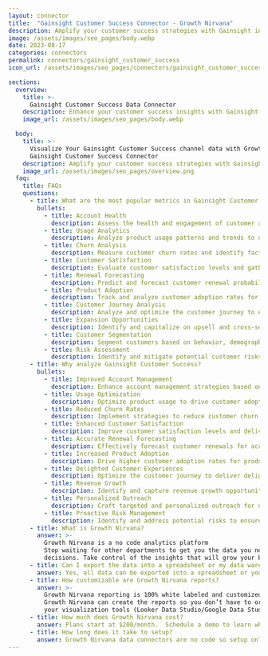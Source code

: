 ```yaml
---
layout: connector
title:  "Gainsight Customer Success Connector - Growth Nirvana"
description: Amplify your customer success strategies with Gainsight integration, gaining actionable insights from customer data analysis.
image: /assets/images/seo_pages/body.webp
date: 2023-08-17
categories: connectors
permalink: connectors/gainsight_customer_success
icon_url: /assets/images/seo_pages/connectors/gainsight_customer_success

sections:
  overview:
    title: >-
      Gainsight Customer Success Data Connector
    description: Enhance your customer success insights with Gainsight integration. Seamlessly merge customer data, unlocking insights that shape customer strategies, account analysis, and operational excellence.
    image_url: /assets/images/seo_pages/body.webp

  body:
    title: >-
      Visualize Your Gainsight Customer Success channel data with Growth Nirvana's
      Gainsight Customer Success Connector
    description: Amplify your customer success strategies with Gainsight integration, gaining actionable insights from customer data analysis.
    image_url: /assets/images/seo_pages/overview.png
  faq:
    title: FAQs
    questions:
      - title: What are the most popular metrics in Gainsight Customer Success to analyze?
        bullets:
          - title: Account Health
            description: Assess the health and engagement of customer accounts.
          - title: Usage Analytics
            description: Analyze product usage patterns and trends to drive customer adoption and retention.
          - title: Churn Analysis
            description: Measure customer churn rates and identify factors impacting customer retention.
          - title: Customer Satisfaction
            description: Evaluate customer satisfaction levels and gather feedback for improvement.
          - title: Renewal Forecasting
            description: Predict and forecast customer renewal probabilities and timelines.
          - title: Product Adoption
            description: Track and analyze customer adoption rates for different product features.
          - title: Customer Journey Analysis
            description: Analyze and optimize the customer journey to enhance customer experiences.
          - title: Expansion Opportunities
            description: Identify and capitalize on upsell and cross-sell opportunities with existing customers.
          - title: Customer Segmentation
            description: Segment customers based on behavior, demographics, and other criteria for personalized outreach.
          - title: Risk Assessment
            description: Identify and mitigate potential customer risks to avoid churn and ensure customer success.
      - title: Why analyze Gainsight Customer Success?
        bullets:
          - title: Improved Account Management
            description: Enhance account management strategies based on data-driven insights.
          - title: Usage Optimization
            description: Optimize product usage to drive customer adoption and satisfaction.
          - title: Reduced Churn Rates
            description: Implement strategies to reduce customer churn and maximize customer retention.
          - title: Enhanced Customer Satisfaction
            description: Improve customer satisfaction levels and deliver exceptional customer experiences.
          - title: Accurate Renewal Forecasting
            description: Effectively forecast customer renewals for accurate revenue projections.
          - title: Increased Product Adoption
            description: Drive higher customer adoption rates for product features and functionalities.
          - title: Delighted Customer Experiences
            description: Optimize the customer journey to deliver delightful experiences at every touchpoint.
          - title: Revenue Growth
            description: Identify and capture revenue growth opportunities with existing customers.
          - title: Personalized Outreach
            description: Craft targeted and personalized outreach for different customer segments.
          - title: Proactive Risk Management
            description: Identify and address potential risks to ensure long-term customer success.
      - title: What is Growth Nirvana?
        answer: >-
          Growth Nirvana is a no code analytics platform 
          Stop waiting for other departments to get you the data you need to make critical business 
          decisions. Take control of the insights that will grow your business.
      - title: Can I export the data into a spreadsheet or my data warehouse?
        answer: Yes, all data can be exported into a spreadsheet or your data warehouse (Google BigQuery, AWS, Snowflake, Azure, etc)
      - title: How customizable are Growth Nirvana reports?
        answer: >-
          Growth Nirvana reporting is 100% white labeled and customized to your specifications.
          Growth Nirvana can create the reports so you don’t have to or you can connect
          your visualization tools (Looker Data Studio/Google Data Studio, Tableau, PowerBI, etc) to Growth Nirvana.
      - title: How much does Growth Nirvana cost?
        answer: Plans start at $200/month.  Schedule a demo to learn what plan is best for you.
      - title: How long does it take to setup?
        answer: Growth Nirvana data connectors are no code so setup only requires a few clicks.
---
```

